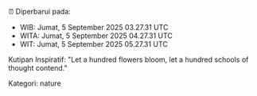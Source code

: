 ⏰ Diperbarui pada:
- WIB: Jumat, 5 September 2025 03.27.31 UTC
- WITA: Jumat, 5 September 2025 04.27.31 UTC
- WIT: Jumat, 5 September 2025 05.27.31 UTC

Kutipan Inspiratif:
"Let a hundred flowers bloom, let a hundred schools of thought contend."


Kategori: nature

